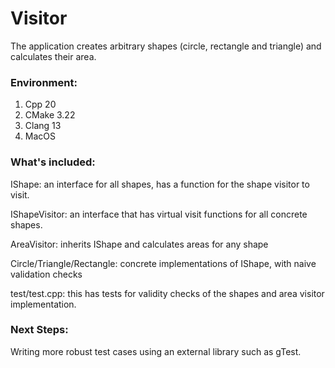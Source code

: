 # Visitor

The application creates arbitrary shapes (circle, rectangle and triangle) and calculates their area. 

### Environment:
1. Cpp 20
2. CMake 3.22
3. Clang 13
4. MacOS

### What's included:

IShape: an interface for all shapes, has a function for the shape visitor to visit.

IShapeVisitor: an interface that has virtual visit functions for all concrete shapes. 

AreaVisitor: inherits IShape and calculates areas for any shape

Circle/Triangle/Rectangle: concrete implementations of IShape, with naive validation checks

test/test.cpp: this has tests for validity checks of the shapes and area visitor implementation.


### Next Steps:

Writing more robust test cases using an external library such as gTest.